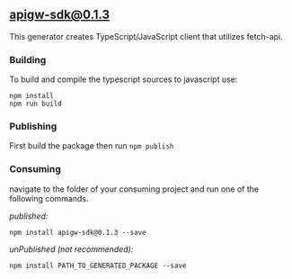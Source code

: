 ## apigw-sdk@0.1.3

This generator creates TypeScript/JavaScript client that utilizes fetch-api.

### Building

To build and compile the typescript sources to javascript use:
```
npm install
npm run build
```

### Publishing

First build the package then run ```npm publish```

### Consuming

navigate to the folder of your consuming project and run one of the following commands.

_published:_

```
npm install apigw-sdk@0.1.3 --save
```

_unPublished (not recommended):_

```
npm install PATH_TO_GENERATED_PACKAGE --save
